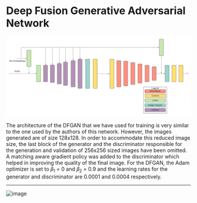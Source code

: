 # Deep Fusion Generative Adversarial Network

![DFGAN Architecture](assets/FGTD-DFGAN.png)

The architecture of the DFGAN that we have used for training is very similar to the one used by the authors of this network. However, the images generated are of size 128x128. In order to accommodate this reduced image size, the last block of the generator and the discriminator responsible for the generation and validation of 256x256 sized images have been omitted. A matching aware gradient policy was added to the discriminator which helped in improving the quality of the final image. For the DFGAN, the Adam optimizer is set to 𝛽<sub>1</sub> = 0 and 𝛽<sub>2</sub> = 0.9 and the learning rates for the generator and discriminator are 0.0001 and 0.0004 respectively.

---

<img width="1084" alt="image" src="https://user-images.githubusercontent.com/16959405/168946220-5e716eb2-b79a-45a8-b47a-0854d8bb69ce.png">

